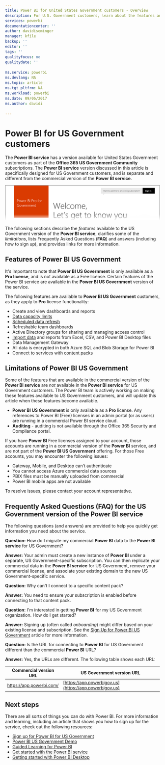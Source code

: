 ```yaml
---
title: Power BI for United States Government customers - Overview
description: For U.S. Government customers, learn about the features and limitations for the Power BI US Government service
services: powerbi
documentationcenter: ''
author: davidiseminger
manager: kfile
backup: ''
editor: ''
tags: ''
qualityfocus: no
qualitydate: ''

ms.service: powerbi
ms.devlang: NA
ms.topic: article
ms.tgt_pltfrm: NA
ms.workload: powerbi
ms.date: 09/06/2017
ms.author: davidi

---
```

# Power BI for US Government customers
The **Power BI service** has a version available for United States Government customers as part of the **Office 365 US Government Community** subscriptions. The **Power BI service** version discussed in this article is specifically designed for US Government customers, and is separate and different from the commercial version of the **Power BI service**.

![](media/service-govus-overview/service_usgov_overview-1.png)

The following sections describe the *features* available to the US Government version of the **Power BI service**, clarifies some of the *limitations*, lists Frequently Asked Questions (**FAQ**) and answers (including how to sign up), and provides links for more information.

## Features of Power BI US Government
It's important to note that **Power BI US Government** is only available as a **Pro license**, and is not available as a Free license. Certain features of the Power BI service are available in the **Power BI US Government** version of the service.

The following features are available to **Power BI US Government** customers, as they apply to **Pro** license functionality:

* Create and view dashboards and reports
* [Data capacity limits](service-admin-manage-your-data-storage-in-power-bi.md)
* [Scheduled data refresh](refresh-data.md)
* Refreshable team dashboards
* Active Directory groups for sharing and managing access control
* [Import data](service-get-data.md) and reports from Excel, CSV, and Power BI Desktop files
* Data Management Gateway
* All data is encrypted in both Azure SQL and Blob Storage for Power BI
* Connect to services with [content packs](service-connect-to-services.md)

## Limitations of Power BI US Government
Some of the features that are available in the commercial version of the **Power BI service** are *not* available in the **Power BI service** for US Government customers. The Power BI team is actively working on making these features available to US Government customers, and will update this article when these features become available.

* **Power BI US Government** is only available as a **Pro** license. Any references to Power BI (Free) licenses in an admin portal (or as users) are running in a commercial Power BI service cloud.
* **Auditing** - auditing is not available through the Office 365 Security and Compliance portal.

If you have **Power BI** Free licenses assigned to your account, those accounts are running in a commercial version of the **Power BI** service, and are not part of the **Power BI US Government** offering. For those Free accounts, you may encounter the following issues:

* Gateway, Mobile, and Desktop can’t authenticate
* You cannot access Azure commercial data sources
* PBIX files must be manually uploaded from commercial
* Power BI mobile apps are not available

To resolve issues, please contact your account representative.

## Frequently Asked Questions (FAQ) for the US Government version of the Power BI service
The following questions (and answers) are provided to help you quickly get information you need about the service.

**Question:** How do I migrate my commercial **Power BI** data to the **Power BI service** for US Government?

**Answer:** Your admin must create a new instance of **Power BI** under a separate, US Government-specific subscription. You can then replicate your commercial data in the **Power BI service** for US Government, remove your commercial license, and associate your existing domain to the new US Government-specific service.

**Question:** Why can't I connect to a specific content pack?

**Answer:** You need to ensure your subscription is enabled before connecting to that content pack.

**Question:** I'm interested in getting **Power BI** for my US Government organization. How do I get started?

**Answer:** Signing up (often called *onboarding*) might differ based on your existing license and subscription. See the [Sign Up for Power BI US Government](service-govus-signup.md) article for more information.

**Question:** Is the URL for connecting to **Power BI** for US Government different than the commercial **Power BI** URL?

**Answer:** Yes, the URLs are different. The following table shows each URL:

| Commercial version URL | US Government version URL |
| --- | --- |
| https://app.powerbi.com/ |[https://app.powerbigov.us](https://app.powerbigov.us) |

## Next steps
There are all sorts of things you can do with Power BI. For more information and learning, including an article that shows you how to sign up for the service, check out the following resources:

* [Sign up for Power BI for US Government](service-govus-signup.md)
* <a href="https://channel9.msdn.com/Blogs/Azure/Cognitive-Services-HDInsight-and-Power-BI-on-Azure-Government">Power BI US Government Demo</a>
* [Guided Learning for Power BI](guided-learning/gettingstarted.yml#step-1)
* [Get started with the Power BI service](service-get-started.md)
* [Getting started with Power BI Desktop](desktop-getting-started.md)

